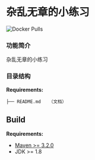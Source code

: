 # 杂乱无章的小练习

![Docker Pulls](https://img.shields.io/docker/pulls/nacos/nacos-server.svg?maxAge=60480)

### 功能简介
杂乱无章的小练习



### 目录结构
**Requirements:**
```text
├── README.md   （文档）
```


## Build
**Requirements:**
* [Maven >= 3.2.0](http://maven.apache.org/)
* JDK >= 1.8
